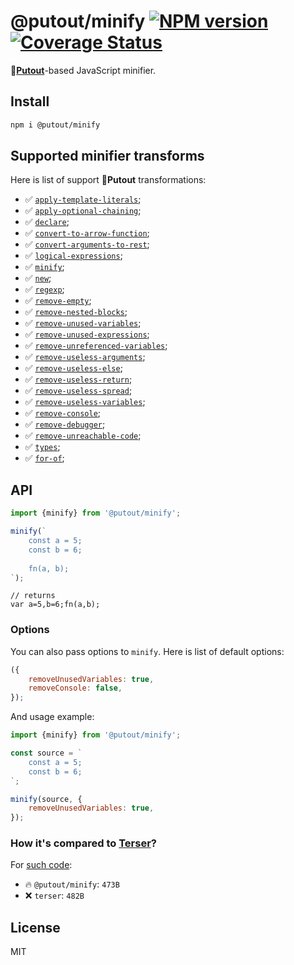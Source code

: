 # @putout/minify [![NPM version][NPMIMGURL]][NPMURL] [![Coverage Status][CoverageIMGURL]][CoverageURL]

[NPMIMGURL]: https://img.shields.io/npm/v/@putout/minify.svg?style=flat&longCache=true
[NPMURL]: https://npmjs.org/package/@putout/minify "npm"
[CoverageURL]: https://coveralls.io/github/putoutjs/minify?branch=master
[CoverageIMGURL]: https://coveralls.io/repos/putoutjs/minify/badge.svg?branch=master&service=github

🐊[**Putout**](https://github.com/coderaiser/putout)-based JavaScript minifier.

## Install

```sh
npm i @putout/minify
```

## Supported minifier transforms

Here is list of support 🐊**Putout** transformations:

- ✅ [`apply-template-literals`](https://github.com/coderaiser/putout/tree/v29.0.0/packages/plugin-apply-template-literals#readme);
- ✅ [`apply-optional-chaining`](https://github.com/coderaiser/putout/tree/v29.0.0/packages/plugin-apply-optional-chaining#readme);
- ✅ [`declare`](https://github.com/coderaiser/putout/tree/v29.0.0/packages/plugin-declare#readme);
- ✅ [`convert-to-arrow-function`](https://github.com/coderaiser/putout/tree/v29.0.0/packages/plugin-convert-to-arrow-functions#readme);
- ✅ [`convert-arguments-to-rest`](https://github.com/coderaiser/putout/tree/v29.10.1/packages/plugin-convert-arguments-to-rest#readme);
- ✅ [`logical-expressions`](https://github.com/coderaiser/putout/tree/v29.0.0/packages/plugin-logical-expressions#readme);
- ✅ [`minify`](https://github.com/coderaiser/putout/tree/v29.0.0/packages/plugin-minify#readme);
- ✅ [`new`](https://github.com/coderaiser/putout/tree/v29.0.0/packages/plugin-new#readme);
- ✅ [`regexp`](https://github.com/coderaiser/putout/tree/v29.0.0/packages/plugin-regexp#readme);
- ✅ [`remove-empty`](https://github.com/coderaiser/putout/tree/v29.0.0/packages/plugin-remove-empty#readme);
- ✅ [`remove-nested-blocks`](https://github.com/coderaiser/putout/tree/v29.0.0/packages/plugin-remove-nested-blocks#readme);
- ✅ [`remove-unused-variables`](https://github.com/coderaiser/putout/tree/v29.0.0/packages/plugin-remove-unused-variables#readme);
- ✅ [`remove-unused-expressions`](https://github.com/coderaiser/putout/tree/v29.0.0/packages/plugin-remove-unused-expressions#readme);
- ✅ [`remove-unreferenced-variables`](https://github.com/coderaiser/putout/tree/v29.0.0/packages/plugin-remove-unreferenced-variables#readme);
- ✅ [`remove-useless-arguments`](https://github.com/coderaiser/putout/tree/master/packages/plugin-remove-useless-arguments#readme);
- ✅ [`remove-useless-else`](https://github.com/coderaiser/putout/tree/master/packages/plugin-remove-useless-else#readme);
- ✅ [`remove-useless-return`](https://github.com/coderaiser/putout/tree/v29.0.0/packages/plugin-remove-useless-return#readme);
- ✅ [`remove-useless-spread`](https://github.com/coderaiser/putout/tree/v29.0.0/packages/plugin-remove-useless-spread/#readme);
- ✅ [`remove-useless-variables`](https://github.com/coderaiser/putout/tree/v29.0.0/packages/plugin-remove-useless-variables#readme);
- ✅ [`remove-console`](https://github.com/coderaiser/putout/tree/v29.0.0/packages/plugin-remove-console#readme);
- ✅ [`remove-debugger`](https://github.com/coderaiser/putout/tree/v29.0.0/packages/plugin-remove-debugger#readme);
- ✅ [`remove-unreachable-code`](https://github.com/coderaiser/putout/tree/v29.0.0/packages/plugin-remove-unreachable-code#readme);
- ✅ [`types`](https://github.com/coderaiser/putout/tree/v29.7.1/packages/plugin-types#readme);
- ✅ [`for-of`](https://github.com/coderaiser/putout/tree/v29.7.1/packages/plugin-for-of#readme);

## API

```js
import {minify} from '@putout/minify';

minify(`
    const a = 5;
    const b = 6;
    
    fn(a, b);
`);
```

```
// returns
var a=5,b=6;fn(a,b);
```

### Options

You can also pass options to `minify`. Here is list of default options:

```js
({
    removeUnusedVariables: true,
    removeConsole: false,
});
```

And usage example:

```js
import {minify} from '@putout/minify';

const source = `
    const a = 5;
    const b = 6;
`;

minify(source, {
    removeUnusedVariables: true,
});
```

### How it's compared to [Terser](https://github.com/terser/terser)?

For [such code](https://github.com/coderaiser/minify/issues/96#issuecomment-1546605157):

- 🔥 `@putout/minify`: `473B`
- ❌ `terser`: `482B`

## License

MIT
